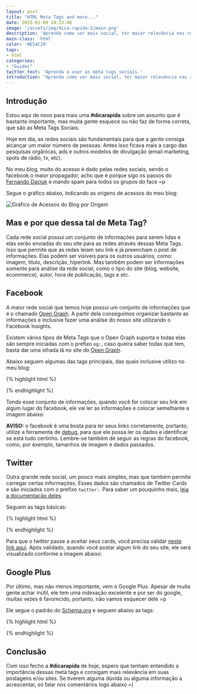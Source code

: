 ```yaml
---
layout: post
title: "HTML Meta Tags and more..."
date: 2015-02-09 19:33:48
image: '/assets/img/dica-rapida-2/main.png'
description: 'Aprenda como ser mais social, ter maior relevância nas redes sociais e atrair mais usuários.'
main-class: 'html'
color: '#E54C20'
tags:
- html
categories:
- "Guides"
twitter_text: 'Aprenda a usar as meta tags sociais.'
introduction: "Aprenda como ser mais social, ter maior relevância nas redes sociais e atrair mais usuários. Para isso, basta criar as meta tags corretas."
---
```


## Introdução

Estou aqui de novo para mais uma **#dicarapida** sobre um assunto que é bastante importante, mas muita gente esquece ou não faz de forma correta, que são as Meta Tags Sociais.

Hoje em dia, as redes sociais são fundamentais para que a gente consiga alcançar um maior número de pessoas. Antes isso ficava mais a cargo das pesquisas orgânicas, ads e outros modelos de divulgação (email marketing, spots de rádio, tv, etc).

No meu blog, muito do acesso é dado pelas redes sociais, sendo o facebook o maior propagador, acho que é porque sigo os passos do [Fernando Daciuk](http://blog.da2k.com.br/) e mando spam para todos os grupos do face =p

Segue o gráfico abaixo, indicando as origens de acessos do meu blog:

![Gráfico de Acessos do Blog por Origem](/assets/img/dica-rapida-2/canais.png)

## Mas e por que dessa tal de Meta Tag?

Cada rede social possui um conjunto de informações para serem lidas e elas serão enviadas do seu site para as redes através dessas Meta Tags. Isso que permite que as redes leiam seu link e já preencham o post de informações. Elas podem ser visíveis para os outros usuários, como: imagem, título, descrição, hiperlink. Mas também podem ser informações somente para análise da rede social, como o tipo do site (blog, website, ecommerce), autor, hora de publicação, tags e etc.

## Facebook

A maior rede social que temos hoje possui um conjunto de informações que é o chamado [Open Graph](https://developers.facebook.com/docs/sharing/best-practices?locale=pt_BR). A partir dela conseguimos organizar bastante as informações e inclusive fazer uma análise do nosso site utilizando o Facebook Insights.

Existem vários tipos de Meta Tags que o Open Graph suporta e todas elas são sempre iniciadas com o prefixo `og:`, caso queira saber todas que tem, basta dar uma olhada lá no site do [Open Graph](https://developers.facebook.com/docs/sharing/best-practices#tags).

Abaixo seguem algumas das tags principais, das quais inclusive utilizo no meu blog:

{% highlight html %}
<!-- Social: Facebook / Open Graph -->
<meta property="fb:admins" content="id do seu fb insight">
<meta property="og:url" content="url do seu site">
<meta property="og:type" content="tipo do link, article, page, etc">
<meta property="og:title" content="título do site">
<meta property="og:image" content="imagem do site (LINK ABSOLUTO)">
<meta property="og:description" content="breve descrição">
<meta property="og:site_name" content="Nome do site">
<meta property="article:author" content="fb de quem escreveu">
<meta property="article:publisher" content="fb de quem publicou">
<meta property="article:published_time" content="momento de publicação">
<meta property="article:tag" content="tag1">
<meta property="article:tag" content="tag2">
{% endhighlight %}

Tendo esse conjunto de informações, quando você for colocar seu link em algum lugar do facebook, ele vai ler as informações e colocar semelhante a imagem abaixo:

**AVISO:** o facebook é uma bosta para ler seus links corretamente, portanto, utilize a ferramenta de [debug](https://developers.facebook.com/tools/debug/og/object/), para que ele possa ler os dados e identificar se está tudo certinho. Lembre-se também de seguir as regras do facebook, como, por exemplo, tamanhos de imagem e dados passados.

## Twitter

Outra grande rede social, um pouco mais simples, mas que também permite carregar certas informações. Esses dados são chamados de Twitter Cards e são iniciados com o prefixo `twitter:`. Para saber um pouquinho mais, [leia a documentação deles](https://dev.twitter.com/cards/overview)

Seguem as tags básicas:

{% highlight html %}
<!-- Social: Twitter -->
<meta name="twitter:card" content="summary_large_image"> <!-- aqui fica o tipo de card -->
<meta name="twitter:site" content="@willian_justen"> <!-- twitter handler do site -->
<meta name="twitter:title" content="Título do Post">
<meta name="twitter:description" content="Descrição do post">
<meta property="twitter:image:src" content="link da imagem">
{% endhighlight %}

Para que o twitter passe a aceitar seus cards, você precisa validar [neste link aqui](https://cards-dev.twitter.com/validator). Após validado, quando você postar algum link do seu site, ele será visualizado conforme a imagem abaixo:

## Google Plus

Por último, mas não menos importante, vem o Google Plus. Apesar de muita gente achar inútil, ele tem uma indexação excelente e por ser do google, muitas vezes é favorecido, portanto, não vamos esquecer dele =p

Ele segue o padrão do [Schema.org](http://schema.org/) e seguem abaixo as tags:

{% highlight html %}
<link rel="author" href="google plus do autor">
<!-- Social: Google+ / Schema.org  -->
<meta itemprop="name" content="Título da página">
<meta itemprop="description" content="Pequena descrição">
<meta itemprop="image" content="imagem da página">
{% endhighlight %}

## Conclusão

Com isso fecho a **#dicarapida** de hoje, espero que tenham entendido a importância dessas meta tags e consigam mais relevância em suas postagens e/ou sites. Se tiverem alguma dúvida ou alguma informação a acrescentar, só falar nos comentários logo abaixo =)
